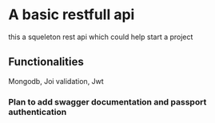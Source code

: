 # A basic restfull api

this a squeleton rest api which could help start a project

## Functionalities

Mongodb, Joi validation, Jwt

### Plan to add swagger documentation and passport authentication
